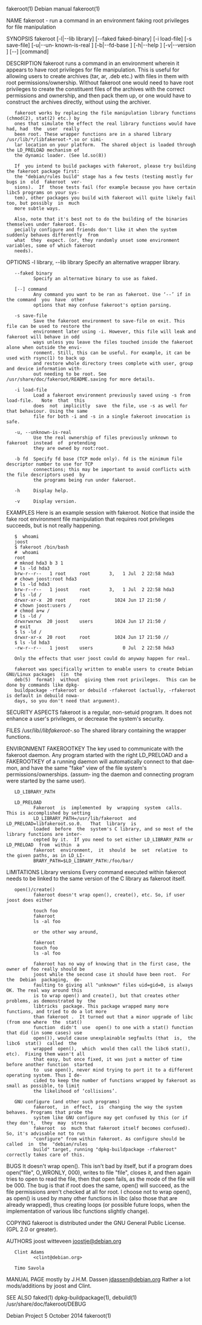 fakeroot(1)                                  Debian manual                                 fakeroot(1)

NAME
       fakeroot - run a command in an environment faking root privileges for file manipulation

SYNOPSIS
       fakeroot  [-l|--lib  library]  [--faked  faked-binary]  [-i load-file] [-s save-file] [-u|--un‐
       known-is-real ] [-b|--fd-base ] [-h|--help ] [-v|--version ] [--] [command]

DESCRIPTION
       fakeroot runs a command in an environment wherein it appears to have root privileges  for  file
       manipulation.   This  is useful for allowing users to create archives (tar, ar, .deb etc.) with
       files in them with root permissions/ownership.  Without fakeroot one would need  to  have  root
       privileges  to  create  the  constituent files of the archives with the correct permissions and
       ownership, and then pack them up, or one would have to construct the archives directly, without
       using the archiver.

       fakeroot works by replacing the file manipulation library functions (chmod(2), stat(2) etc.) by
       ones that simulate the effect the real library functions would have had, had  the  user  really
       been root. These wrapper functions are in a shared library /usr/lib/*/libfakeroot-*.so or simi‐
       lar location on your platform.  The shared object is loaded through the LD_PRELOAD mechanism of
       the dynamic loader. (See ld.so(8))

       If  you intend to build packages with fakeroot, please try building the fakeroot package first:
       the "debian/rules build" stage has a few tests (testing mostly for bugs in  old  fakeroot  ver‐
       sions).  If  those tests fail (for example because you have certain libc5 programs on your sys‐
       tem), other packages you build with fakeroot will quite likely fail too, but possibly  in  much
       more subtle ways.

       Also, note that it's best not to do the building of the binaries themselves under fakeroot. Es‐
       pecially configure and friends don't like it when the system suddenly behaves differently  from
       what  they  expect. (or, they randomly unset some environment variables, some of which fakeroot
       needs).

OPTIONS
       -l library, --lib library
              Specify an alternative wrapper library.

       --faked binary
              Specify an alternative binary to use as faked.

       [--] command
              Any command you want to be ran as fakeroot. Use ‘--’ if in the command  you  have  other
              options that may confuse fakeroot's option parsing.

       -s save-file
              Save the fakeroot environment to save-file on exit. This file can be used to restore the
              environment later using -i. However, this file will leak and fakeroot will behave in odd
              ways unless you leave the files touched inside the fakeroot alone when outside the envi‐
              ronment. Still, this can be useful. For example, it can be used with rsync(1) to back up
              and restore whole directory trees complete with user, group and device information with‐
              out needing to be root. See /usr/share/doc/fakeroot/README.saving for more details.

       -i load-file
              Load a fakeroot environment previously saved using -s from load-file.   Note  that  this
              does  not  implicitly  save  the file, use -s as well for that behaviour. Using the same
              file for both -i and -s in a single fakeroot invocation is safe.

       -u, --unknown-is-real
              Use the real ownership of files previously unknown to  fakeroot  instead  of  pretending
              they are owned by root:root.

       -b fd  Specify fd base (TCP mode only). fd is the minimum file descriptor number to use for TCP
              connections; this may be important to avoid conflicts with the file descriptors used  by
              the programs being run under fakeroot.

       -h     Display help.

       -v     Display version.

EXAMPLES
       Here  is  an  example session with fakeroot.  Notice that inside the fake root environment file
       manipulation that requires root privileges succeeds, but is not really happening.

       $  whoami
       joost
       $ fakeroot /bin/bash
       #  whoami
       root
       # mknod hda3 b 3 1
       # ls -ld hda3
       brw-r--r--   1 root     root       3,   1 Jul  2 22:58 hda3
       # chown joost:root hda3
       # ls -ld hda3
       brw-r--r--   1 joost    root       3,   1 Jul  2 22:58 hda3
       # ls -ld /
       drwxr-xr-x  20 root     root         1024 Jun 17 21:50 /
       # chown joost:users /
       # chmod a+w /
       # ls -ld /
       drwxrwxrwx  20 joost    users        1024 Jun 17 21:50 /
       # exit
       $ ls -ld /
       drwxr-xr-x  20 root     root         1024 Jun 17 21:50 //
       $ ls -ld hda3
       -rw-r--r--   1 joost    users           0 Jul  2 22:58 hda3

       Only the effects that user joost could do anyway happen for real.

       fakeroot was specifically written to enable users to create Debian GNU/Linux packages  (in  the
       deb(5)  format)  without  giving them root privileges.  This can be done by commands like dpkg-
       buildpackage -rfakeroot or debuild -rfakeroot (actually, -rfakeroot is default in debuild nowa‐
       days, so you don't need that argument).

SECURITY ASPECTS
       fakeroot is a regular, non-setuid program. It does not enhance a user's privileges, or decrease
       the system's security.

FILES
       /usr/lib/*/libfakeroot-*.so The shared library containing the wrapper functions.

ENVIRONMENT
       FAKEROOTKEY
              The key used to communicate with the fakeroot daemon. Any program started with the right
              LD_PRELOAD and a FAKEROOTKEY of a running daemon will automatically connect to that dae‐
              mon, and have the same "fake" view of the file system's permissions/ownerships.  (assum‐
              ing the daemon and connecting program were started by the same user).

       LD_LIBRARY_PATH

       LD_PRELOAD
              Fakeroot  is  implemented  by  wrapping  system  calls.  This is accomplished by setting
              LD_LIBRARY_PATH=/usr/lib/fakeroot  and  LD_PRELOAD=libfakeroot.so.0.   That  library  is
              loaded  before  the  system's C library, and so most of the library functions are inter‐
              cepted by it.  If you need to set either LD_LIBRARY_PATH or  LD_PRELOAD  from  within  a
              fakeroot  environment,  it  should  be  set  relative  to  the given paths, as in LD_LI‐
              BRARY_PATH=$LD_LIBRARY_PATH:/foo/bar/

LIMITATIONS
       Library versions
              Every command executed within fakeroot needs to be linked to the same version of  the  C
              library as fakeroot itself.

       open()/create()
              fakeroot doesn't wrap open(), create(), etc. So, if user joost does either

              touch foo
              fakeroot
              ls -al foo

              or the other way around,

              fakeroot
              touch foo
              ls -al foo

              fakeroot has no way of knowing that in the first case, the owner of foo really should be
              joost while the second case it should have been root.  For  the  Debian  packaging,  de‐
              faulting to giving all "unknown" files uid=gid=0, is always OK. The real way around this
              is to wrap open() and create(), but that creates other problems, as demonstrated by  the
              libtricks  package. This package wrapped many more functions, and tried to do a lot more
              than fakeroot .  It turned out that a minor upgrade of libc (from one where  the  stat()
              function  didn't  use  open() to one with a stat() function that did (in some cases) use
              open()), would cause unexplainable segfaults (that  is,  the  libc6  stat()  called  the
              wrapped  open(),  which  would then call the libc6 stat(), etc).  Fixing them wasn't all
              that easy, but once fixed, it was just a matter of time before another function  started
              to  use open(), never mind trying to port it to a different operating system. Thus I de‐
              cided to keep the number of functions wrapped by fakeroot as small as possible, to limit
              the likelihood of ‘collisions’.

       GNU configure (and other such programs)
              fakeroot,  in  effect,  is  changing the way the system behaves. Programs that probe the
              system like GNU configure may get confused by this (or if they don't,  they  may  stress
              fakeroot  so  much that fakeroot itself becomes confused). So, it's advisable not to run
              "configure" from within fakeroot. As configure should be  called  in  the  "debian/rules
              build" target, running "dpkg-buildpackage -rfakeroot" correctly takes care of this.

BUGS
       It  doesn't wrap open(). This isn't bad by itself, but if a program does open("file", O_WRONLY,
       000), writes to file "file", closes it, and then again tries to open to  read  the  file,  then
       that  open  fails,  as the mode of the file will be 000. The bug is that if root does the same,
       open() will succeed, as the file permissions aren't checked at all for root. I  choose  not  to
       wrap  open(),  as  open()  is used by many other functions in libc (also those that are already
       wrapped), thus creating loops (or possible future loops, when  the  implementation  of  various
       libc functions slightly change).

COPYING
       fakeroot is distributed under the GNU General Public License.  (GPL 2.0 or greater).

AUTHORS
       joost witteveen
              <joostje@debian.org>

       Clint Adams
              <clint@debian.org>

       Timo Savola

MANUAL PAGE
       mostly by J.H.M. Dassen <jdassen@debian.org> Rather a lot mods/additions by joost and Clint.

SEE ALSO
       faked(1) dpkg-buildpackage(1), debuild(1) /usr/share/doc/fakeroot/DEBUG

Debian Project                              5 October 2014                                 fakeroot(1)
